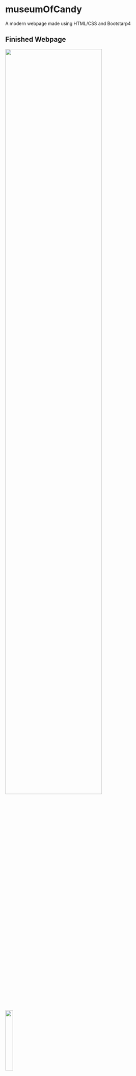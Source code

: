 # museumOfCandy
A modern webpage made using HTML/CSS and Bootstarp4

## Finished Webpage
<img src="screencaps/fullPage.gif" width="77.5%"> <img src="screencaps/mobilePage.gif" width="22%">
